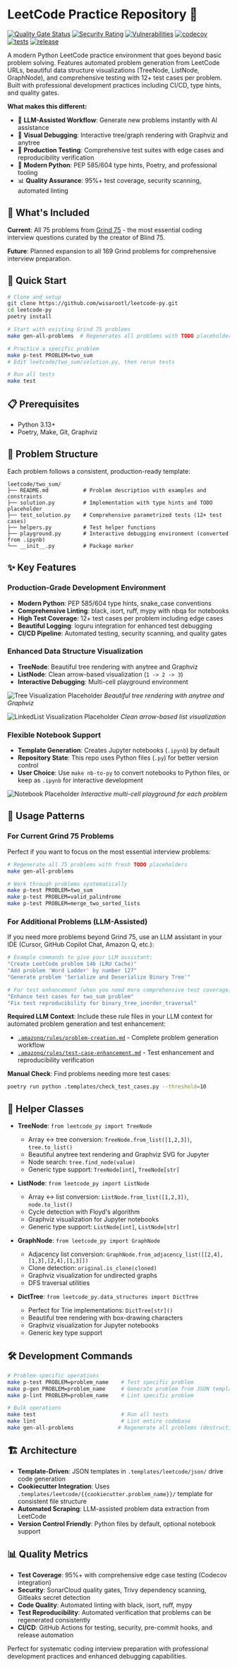 # LeetCode Practice Repository 🚀

[![Quality Gate Status](https://sonarcloud.io/api/project_badges/measure?project=wisarootl_leetcode-py&metric=alert_status)](https://sonarcloud.io/summary/new_code?id=wisarootl_leetcode-py)
[![Security Rating](https://sonarcloud.io/api/project_badges/measure?project=wisarootl_leetcode-py&metric=security_rating)](https://sonarcloud.io/summary/new_code?id=wisarootl_leetcode-py)
[![Vulnerabilities](https://sonarcloud.io/api/project_badges/measure?project=wisarootl_leetcode-py&metric=vulnerabilities)](https://sonarcloud.io/summary/new_code?id=wisarootl_leetcode-py)
[![codecov](https://codecov.io/gh/wisarootl/leetcode-py/graph/badge.svg?token=TI97VUIA4Z)](https://codecov.io/gh/wisarootl/leetcode-py)
[![tests](https://img.shields.io/github/actions/workflow/status/wisarootl/leetcode-py/ci-test.yml?branch=main&label=tests&logo=github)](https://github.com/wisarootl/zerv/actions/workflows/ci-test.yml)
[![release](https://img.shields.io/github/actions/workflow/status/wisarootl/leetcode-py/cd.yml?branch=main&label=release&logo=github)](https://github.com/wisarootl/zerv/actions/workflows/cd.yml)

A modern Python LeetCode practice environment that goes beyond basic problem solving. Features automated problem generation from LeetCode URLs, beautiful data structure visualizations (TreeNode, ListNode, GraphNode), and comprehensive testing with 12+ test cases per problem. Built with professional development practices including CI/CD, type hints, and quality gates.

**What makes this different:**

- 🤖 **LLM-Assisted Workflow**: Generate new problems instantly with AI assistance
- 🎨 **Visual Debugging**: Interactive tree/graph rendering with Graphviz and anytree
- 🧪 **Production Testing**: Comprehensive test suites with edge cases and reproducibility verification
- 🚀 **Modern Python**: PEP 585/604 type hints, Poetry, and professional tooling
- 📊 **Quality Assurance**: 95%+ test coverage, security scanning, automated linting

## 🎯 What's Included

**Current**: All 75 problems from [Grind 75](https://www.techinterviewhandbook.org/grind75/) - the most essential coding interview questions curated by the creator of Blind 75.

**Future**: Planned expansion to all 169 Grind problems for comprehensive interview preparation.

## 🚀 Quick Start

```bash
# Clone and setup
git clone https://github.com/wisarootl/leetcode-py.git
cd leetcode-py
poetry install

# Start with existing Grind 75 problems
make gen-all-problems  # Regenerates all problems with TODO placeholders

# Practice a specific problem
make p-test PROBLEM=two_sum
# Edit leetcode/two_sum/solution.py, then rerun tests

# Run all tests
make test
```

## 📋 Prerequisites

- Python 3.13+
- Poetry, Make, Git, Graphviz

## 📁 Problem Structure

Each problem follows a consistent, production-ready template:

```
leetcode/two_sum/
├── README.md           # Problem description with examples and constraints
├── solution.py         # Implementation with type hints and TODO placeholder
├── test_solution.py    # Comprehensive parametrized tests (12+ test cases)
├── helpers.py          # Test helper functions
├── playground.py       # Interactive debugging environment (converted from .ipynb)
└── __init__.py         # Package marker
```

## ✨ Key Features

### Production-Grade Development Environment

- **Modern Python**: PEP 585/604 type hints, snake_case conventions
- **Comprehensive Linting**: black, isort, ruff, mypy with nbqa for notebooks
- **High Test Coverage**: 12+ test cases per problem including edge cases
- **Beautiful Logging**: loguru integration for enhanced test debugging
- **CI/CD Pipeline**: Automated testing, security scanning, and quality gates

### Enhanced Data Structure Visualization

- **TreeNode**: Beautiful tree rendering with anytree and Graphviz
- **ListNode**: Clean arrow-based visualization (`1 -> 2 -> 3`)
- **Interactive Debugging**: Multi-cell playground environment

![Tree Visualization Placeholder](docs/images/tree-viz.png)
_Beautiful tree rendering with anytree and Graphviz_

![LinkedList Visualization Placeholder](docs/images/linkedlist-viz.png)
_Clean arrow-based list visualization_

### Flexible Notebook Support

- **Template Generation**: Creates Jupyter notebooks (`.ipynb`) by default
- **Repository State**: This repo uses Python files (`.py`) for better version control
- **User Choice**: Use `make nb-to-py` to convert notebooks to Python files, or keep as `.ipynb` for interactive development

![Notebook Placeholder](docs/images/notebook-example.png)
_Interactive multi-cell playground for each problem_

## 🔄 Usage Patterns

### For Current Grind 75 Problems

Perfect if you want to focus on the most essential interview problems:

```bash
# Regenerate all 75 problems with fresh TODO placeholders
make gen-all-problems

# Work through problems systematically
make p-test PROBLEM=two_sum
make p-test PROBLEM=valid_palindrome
make p-test PROBLEM=merge_two_sorted_lists
```

### For Additional Problems (LLM-Assisted)

If you need more problems beyond Grind 75, use an LLM assistant in your IDE (Cursor, GitHub Copilot Chat, Amazon Q, etc.):

```bash
# Example commands to give your LLM assistant:
"Create LeetCode problem 146 (LRU Cache)"
"Add problem 'Word Ladder' by number 127"
"Generate problem 'Serialize and Deserialize Binary Tree'"

# For test enhancement (when you need more comprehensive test coverage):
"Enhance test cases for two_sum problem"
"Fix test reproducibility for binary_tree_inorder_traversal"
```

**Required LLM Context**: Include these rule files in your LLM context for automated problem generation and test enhancement:

- [`.amazonq/rules/problem-creation.md`](.amazonq/rules/problem-creation.md) - Complete problem generation workflow
- [`.amazonq/rules/test-case-enhancement.md`](.amazonq/rules/test-case-enhancement.md) - Test enhancement and reproducibility verification

**Manual Check**: Find problems needing more test cases:

```bash
poetry run python .templates/check_test_cases.py --threshold=10
```

## 🧰 Helper Classes

- **TreeNode**: `from leetcode_py import TreeNode`
    - Array ↔ tree conversion: `TreeNode.from_list([1,2,3])`, `tree.to_list()`
    - Beautiful anytree text rendering and Graphviz SVG for Jupyter
    - Node search: `tree.find_node(value)`
    - Generic type support: `TreeNode[int]`, `TreeNode[str]`

- **ListNode**: `from leetcode_py import ListNode`
    - Array ↔ list conversion: `ListNode.from_list([1,2,3])`, `node.to_list()`
    - Cycle detection with Floyd's algorithm
    - Graphviz visualization for Jupyter notebooks
    - Generic type support: `ListNode[int]`, `ListNode[str]`

- **GraphNode**: `from leetcode_py import GraphNode`
    - Adjacency list conversion: `GraphNode.from_adjacency_list([[2,4],[1,3],[2,4],[1,3]])`
    - Clone detection: `original.is_clone(cloned)`
    - Graphviz visualization for undirected graphs
    - DFS traversal utilities

- **DictTree**: `from leetcode_py.data_structures import DictTree`
    - Perfect for Trie implementations: `DictTree[str]()`
    - Beautiful tree rendering with box-drawing characters
    - Graphviz visualization for Jupyter notebooks
    - Generic key type support

## 🛠️ Development Commands

```bash
# Problem-specific operations
make p-test PROBLEM=problem_name    # Test specific problem
make p-gen PROBLEM=problem_name     # Generate problem from JSON template
make p-lint PROBLEM=problem_name    # Lint specific problem

# Bulk operations
make test                           # Run all tests
make lint                           # Lint entire codebase
make gen-all-problems              # Regenerate all problems (destructive)
```

## 🏗️ Architecture

- **Template-Driven**: JSON templates in `.templates/leetcode/json/` drive code generation
- **Cookiecutter Integration**: Uses `.templates/leetcode/{{cookiecutter.problem_name}}/` template for consistent file structure
- **Automated Scraping**: LLM-assisted problem data extraction from LeetCode
- **Version Control Friendly**: Python files by default, optional notebook support

## 📊 Quality Metrics

- **Test Coverage**: 95%+ with comprehensive edge case testing (Codecov integration)
- **Security**: SonarCloud quality gates, Trivy dependency scanning, Gitleaks secret detection
- **Code Quality**: Automated linting with black, isort, ruff, mypy
- **Test Reproducibility**: Automated verification that problems can be regenerated consistently
- **CI/CD**: GitHub Actions for testing, security, pre-commit hooks, and release automation

Perfect for systematic coding interview preparation with professional development practices and enhanced debugging capabilities.
